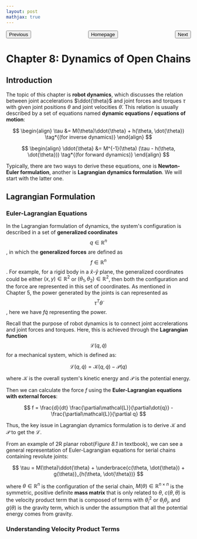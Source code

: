 ```yaml
---
layout: post
mathjax: true
---
```


<p style="text-align:center;">
<button type="button" onclick="window.location.href='index.html';">Homepage</button>
<span style="float:left;"><button type="button" onclick="window.location.href='ch6.html';">Previous</button></span>
<span style="float:right;"><button type="button" onclick="alert('This is the last chapter!')">Next</button></span>
</p>

# Chapter 8: Dynamics of Open Chains

## Introduction

The topic of this chapter is **robot dynamics**, which discusses the relation between joint accelerations $\ddot{\theta}$ and joint forces and torques $\tau$ with given joint positions $\theta$ and joint velocities $\dot{\theta}$. This relation is usually described by a set of equations named **dynamic equations / equations of motion**:

$$
\begin{align}
\tau &= M(\theta)\ddot{\theta} + h(\theta, \dot{\theta}) \tag*{(for inverse dynamics)}
\end{align}
$$

$$
\begin{align}
\ddot{\theta} &= M^{-1}(\theta) (\tau - h(\theta, \dot{\theta}))  \tag*{(for forward dynamics)}
\end{align}
$$

Typically, there are two ways to derive these equations, one is **Newton-Euler formulation**, another is **Lagrangian dynamics formulation**. We will start with the latter one.

## Lagrangian Formulation

### Euler-Lagrangian Equations

In the Lagrangian formulation of dynamics, the system's configuration is described in a set of **generalized coordinates** $$q \in \mathbb{R}^n$$, in which the **generalized forces** are defined as $$f \in \mathbb{R}^n$$. For example, for a rigid body in a $\hat{x}$-$\hat{y}$ plane, the generalized coordinates could be either $(x, y) \in \mathbb{R}^2$ or $(\theta_1, \theta_2) \in \mathbb{R}^2$, then both the configuration and the force are represented in this set of coordinates. As mentioned in Chapter 5, the power generated by the joints is can represented as $$\tau^T\dot{\theta}$$, here we have $f\dot{q}$ representing the power.

Recall that the purpose of robot dynamics is to connect joint accrelerations and joint forces and torques. Here, this is achieved through the **Lagrangian function** $$\mathcal{L}(q, \dot{q})$$ for a mechanical system, which is defined as:

$$
\mathcal{L}(q, \dot{q}) = \mathcal{K}(q, \dot{q}) - \mathcal{P}(q)
$$

where $\mathcal{K}$ is the overall system's kinetic energy and $\mathcal{P}$ is the potential energy.

Then we can calculate the force $f$ using the **Euler-Lagrangian equations with external forces**:

$$
f = \frac{d}{dt} \frac{\partial\mathcal{L}}{\partial\dot{q}} - \frac{\partial\mathcal{L}}{\partial q}
$$

Thus, the key issue in Lagrangian dynamics formulation is to derive $\mathcal{K}$ and $\mathcal{P}$ to get the $\mathcal{L}$.

From an example of 2R planar robot(*Figure 8.1* in textbook), we can see a general representation of Euler-Lagrangian equations for serial chains containing revolute joints:

$$
\tau = M(\theta)\ddot{\theta} + \underbrace{c(\theta, \dot{\theta}) + g(\theta)}_{h(\theta, \dot{\theta})}
$$

where $\theta \in \mathbb{R}^n$ is the configuration of the serial chain, $M(\theta) \in \mathbb{R}^{n\times n}$ is the symmetric, positive definite **mass matrix** that is only related to $\theta$, $c(\theta, \dot{\theta})$ is the velocity product term that is composed of terms with $\theta_i^2$ or $\theta_i \theta_j$, and $g(\theta)$ is the gravity term, which is under the assumption that all the potential energy comes from gravity.

### Understanding Velocity Product Terms


